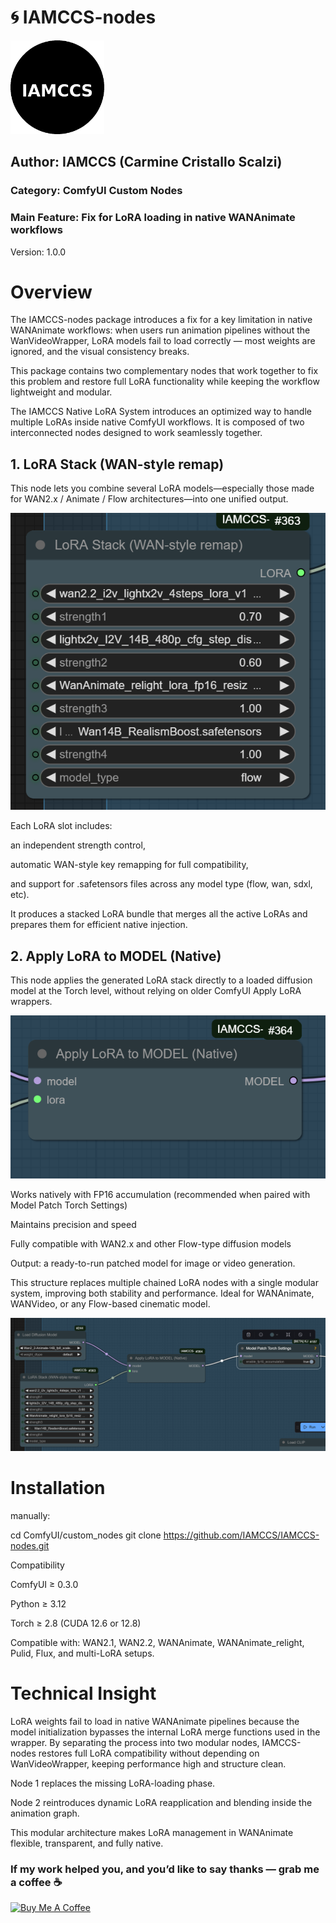 # 🌀 IAMCCS-nodes

<img src="icon.png" width="150" height="150">

## Author: IAMCCS (Carmine Cristallo Scalzi)

### Category: ComfyUI Custom Nodes
### Main Feature: Fix for LoRA loading in native WANAnimate workflows
Version: 1.0.0

# Overview

The IAMCCS-nodes package introduces a fix for a key limitation in native WANAnimate workflows:
when users run animation pipelines without the WanVideoWrapper, LoRA models fail to load correctly — most weights are ignored, and the visual consistency breaks.

This package contains two complementary nodes that work together to fix this problem and restore full LoRA functionality while keeping the workflow lightweight and modular.

The IAMCCS Native LoRA System introduces an optimized way to handle multiple LoRAs inside native ComfyUI workflows.
It is composed of two interconnected nodes designed to work seamlessly together.

## 1. LoRA Stack (WAN-style remap)

This node lets you combine several LoRA models—especially those made for WAN2.x / Animate / Flow architectures—into one unified output.

![[Node piece](assets/lora stack.png)](https://github.com/IAMCCS/IAMCCS-nodes/blob/main/assets/lora%20stack.png)

Each LoRA slot includes:

an independent strength control,

automatic WAN-style key remapping for full compatibility,

and support for .safetensors files across any model type (flow, wan, sdxl, etc).

It produces a stacked LoRA bundle that merges all the active LoRAs and prepares them for efficient native injection.

## 2. Apply LoRA to MODEL (Native)

This node applies the generated LoRA stack directly to a loaded diffusion model at the Torch level, without relying on older ComfyUI Apply LoRA wrappers.

![Node piece no_2](assets/lora%20to%20model.png)

Works natively with FP16 accumulation (recommended when paired with Model Patch Torch Settings)

Maintains precision and speed

Fully compatible with WAN2.x and other Flow-type diffusion models

Output: a ready-to-run patched model for image or video generation.

This structure replaces multiple chained LoRA nodes with a single modular system, improving both stability and performance.
Ideal for WANAnimate, WANVideo, or any Flow-based cinematic model.

![Node piece no_3](assets/ensemble.png)

# Installation

manually:

cd ComfyUI/custom_nodes
git clone https://github.com/IAMCCS/IAMCCS-nodes.git

Compatibility

ComfyUI ≥ 0.3.0

Python ≥ 3.12

Torch ≥ 2.8 (CUDA 12.6 or 12.8)

Compatible with:
WAN2.1, WAN2.2, WANAnimate, WANAnimate_relight, Pulid, Flux, and multi-LoRA setups.

# Technical Insight

LoRA weights fail to load in native WANAnimate pipelines because the model initialization bypasses the internal LoRA merge functions used in the wrapper.
By separating the process into two modular nodes, IAMCCS-nodes restores full LoRA compatibility without depending on WanVideoWrapper, keeping performance high and structure clean.

Node 1 replaces the missing LoRA-loading phase.

Node 2 reintroduces dynamic LoRA reapplication and blending inside the animation graph.

This modular architecture makes LoRA management in WANAnimate flexible, transparent, and fully native.

### If my work helped you, and you’d like to say thanks — grab me a coffee ☕

<a href="https://www.buymeacoffee.com/iamccs" target="_blank">
  <img src="https://cdn.buymeacoffee.com/buttons/v2/default-yellow.png" alt="Buy Me A Coffee" width="200" />
</a>

